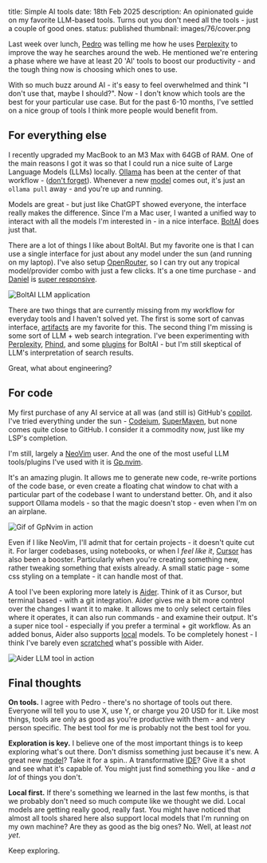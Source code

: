 title: Simple AI tools
date: 18th Feb 2025
description: An opinionated guide on my favorite LLM-based tools. Turns out you don't need all the tools - just a couple of good ones.
status: published
thumbnail: images/76/cover.png

Last week over lunch, [Pedro](https://www.parraguezr.net/) was telling me how he uses [Perplexity](https://www.perplexity.ai/) to improve the way he searches around the web. He mentioned we're entering a phase where we have at least 20 'AI' tools to boost our productivity - and the tough thing now is choosing which ones to use.

With so much buzz around AI - it's easy to feel overwhelmed and think "I don't use that, maybe I should?". Now - I don't know which tools are the best for your particular use case. But for the past 6-10 months, I've settled on a nice group of tools I think more people would benefit from.

## For everything else

I recently upgraded my MacBook to an M3 Max with 64GB of RAM. One of the main reasons I got it was so that I could run a nice suite of Large Language Models (LLMs) locally. [Ollama](https://ollama.com/) has been at the center of that workflow - ([don't forget](https://www.reddit.com/r/ollama/comments/1idqxto/comment/ma19shz/?utm_source=share&utm_medium=web3x&utm_name=web3xcss&utm_term=1&utm_content=share_button)). Whenever a new [model](https://ollama.com/library/deepseek-r1) comes out, it's just an `ollama pull` away - and you're up and running.

Models are great - but just like ChatGPT showed everyone, the interface really makes the difference. Since I'm a Mac user, I wanted a unified way to interact with all the models I'm interested in - in a nice interface. [BoltAI](https://boltai.com?aff=2OOJDR) does just that.

There are a lot of things I like about BoltAI. But my favorite one is that I can use a single interface for just about any model under the sun (and running on my laptop). I've also setup [OpenRouter](https://openrouter.ai/), so I can try out any tropical model/provider combo with just a few clicks. It's a one time purchase - and [Daniel](https://danielnguyen.me/) is [super responsive](https://boltai.canny.io/).

![BoltAI LLM application]({static}/images/76/boltai.webp)

There are two things that are currently missing from my workflow for everyday tools and I haven't solved yet. The first is some sort of canvas interface, [artifacts](https://support.anthropic.com/en/articles/9487310-what-are-artifacts-and-how-do-i-use-them) are my favorite for this. The second thing I'm missing is some sort of LLM + web search integration. I've been experimenting with [Perplexity](https://www.perplexity.ai/), [Phind](https://www.phind.com/), and some [plugins](https://docs.boltai.com/docs/chat-ui/ai-plugins) for BoltAI - but I'm still skeptical of LLM's interpretation of search results.

Great, what about engineering?

## For code

My first purchase of any AI service at all was (and still is) GitHub's [copilot](https://github.com/features/copilot). I've tried everything under the sun - [Codeium](https://codeium.com/), [SuperMaven](https://codeium.com/), but none comes quite close to GitHub. I consider it a commodity now, just like my LSP's completion.

I'm still, largely a [NeoVim](https://github.com/duarteocarmo/dotfiles/tree/master/.config/nvim) user. And the one of the most useful LLM tools/plugins I've used with it is [Gp.nvim](https://github.com/Robitx/gp.nvim).

It's an amazing plugin. It allows me to generate new code, re-write portions of the code base, or even create a floating chat window to chat with a particular part of the codebase I want to understand better. Oh, and it also support Ollama models - so that the magic doesn't stop - even when I'm on an airplane.

![Gif of GpNvim in action]({static}/images/76/gpnvim.gif)

Even if I like NeoVim, I'll admit that for certain projects - it doesn't quite cut it. For larger codebases, using notebooks, or when I _feel like it_, [Cursor](https://www.cursor.com/) has also been a booster. Particularly when you're creating something new, rather tweaking something that exists already. A small static page - some css styling on a template - it can handle most of that.

A tool I've been exploring more lately is [Aider](https://aider.chat/). Think of it as Cursor, but terminal based - with a git integration. Aider gives me a bit more control over the changes I want it to make. It allows me to only select certain files where it operates, it can also run commands - and examine their output. It's a super nice tool - especially if you prefer a terminal + git workflow. As an added bonus, Aider also supports [local](https://aider.chat/docs/llms/ollama.html) models. To be completely honest - I think I've barely even [scratched](https://aider.chat/docs/usage/commands.html) what's possible with Aider.

![Aider LLM tool in action]({static}/images/76/aider.gif)

## Final thoughts

**On tools.** I agree with Pedro - there's no shortage of tools out there. Everyone will tell you to use X, use Y, or charge you 20 USD for it. Like most things, tools are only as good as you're productive with them - and very person specific. The best tool for me is probably not the best tool for you.

**Exploration is key.** I believe one of the most important things is to keep exploring what's out there. Don't dismiss something just because it's new. A great new [model](https://www.deepseek.com/)? Take it for a spin.. A transformative [IDE](https://www.all-hands.dev/)? Give it a shot and see what it's capable of. You might just find something you like - and _a lot_ of things you don't.

**Local first.** If there's something we learned in the last few months, is that we probably don't need so much compute like we thought we did. Local models are getting really good, really fast. You might have noticed that almost all tools shared here also support local models that I'm running on my own machine? Are they as good as the big ones? No. Well, at least _not yet_.

Keep exploring.
